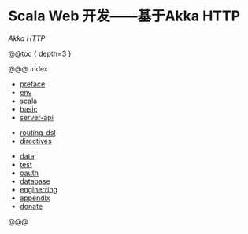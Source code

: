 # Scala Web 开发——基于Akka HTTP

*Akka HTTP*

@@toc { depth=3 }

@@@ index

* [preface](preface.md)
* [env](env/index.md)
* [scala](scala/index.md)
* [basic](basic/index.md)
* [server-api](server-api/index.md)
- [routing-dsl](routing-dsl/index.md)
- [directives](directives/index.md)
* [data](data/index.md)
* [test](test/index.md)
* [oauth](oauth/index.md)
* [database](database/index.md)
* [enginerring](engineering/index.md)
* [appendix](appendix/index.md)
* [donate](donate.md)

@@@
